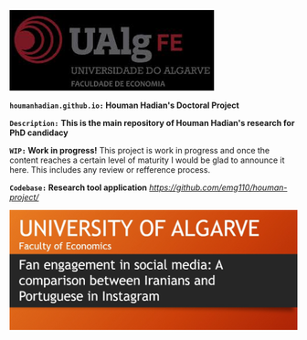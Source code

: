 

![houmanhadian.github.io](./uolag.jpg?raw=true "UNIVERSITY OF ALGARVE")

**`houmanhadian.github.io:` Houman Hadian's Doctoral Project**

**`Description:`**
**This is the main repository of Houman Hadian's research for PhD candidacy**

**`WIP:` Work in progress!**
This project is work in progress and once the content reaches a certain level of maturity 
I would be glad to announce it here. This includes any review or refference process.


**`Codebase:` Research tool application**
_https://github.com/emg110/houman-project/_

![houmanhadian.github.io](./hhadianproject.jpg?raw=true "Houman Hadian's Doctoral Project")
